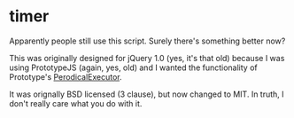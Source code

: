 # timer

Apparently people still use this script. Surely there's something better now?

This was originally designed for jQuery 1.0 (yes, it's that old)
because I was using PrototypeJS (again, yes, old) and I wanted the functionality of Prototype's
[PerodicalExecutor](http://api.prototypejs.org/language/PeriodicalExecuter/).

It was orignally BSD licensed (3 clause), but now changed to MIT. 
In truth, I don't really care what you do with it. 

